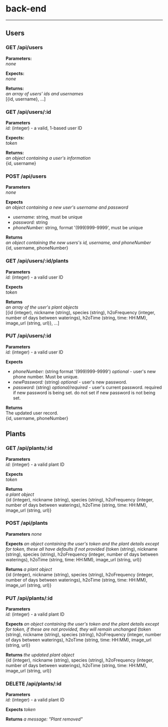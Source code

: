 # back-end
______________________________________
## Users

### GET /api/users
**Parameters:**  
_none_

**Expects:**  
_none_

**Returns:**  
_an array of users' ids and usernames_  
[{id, username}, ...]


### GET /api/users/:id
**Parameters**  
_id:_ (integer) - a valid, 1-based user ID

**Expects:**  
_token_

**Returns:**  
_an object containing a user's information_  
{id, username}


### POST /api/users
**Parameters**  
_none_

**Expects**  
_an object containing a new user's username and password_
* _username:_ string, must be unique
* _password:_ string
* _phoneNumber:_ string, format '(999)999-9999', must be unique

**Returns**  
_an object containing the new users's id, username, and phoneNumber_  
{id, username, phoneNumber}

### GET /api/users/:id/plants
**Parameters**  
_id:_ (integer) - a valid user ID

**Expects**  
_token_

**Returns**  
_an array of the user's plant objects_  
[{id (integer), nickname (string), species (string), h2oFrequency (integer, number of days between waterings), h2oTime (string, time: HH:MM), image_url (string, url)}, ...]

### PUT /api/users/:id
**Parameters**  
_id:_ (integer) - a valid user ID

**Expects**
* _phoneNumber:_ (string format '(999)999-9999') _optional_ - user's new phone number. Must be unique.
* _newPassword:_ (string) _optional_ - user's new password.
* _password:_ (string) _optional/required_ - user's current password. required if new password is being set. do not set if new password is not being set.

**Returns**  
The updated user record.  
{id, username, phoneNumber}

## Plants

### GET /api/plants/:id
**Parameters**  
_id:_ (integer) - a valid plant ID

**Expects**  
_token_

**Returns**  
_a plant object_  
{id (integer), nickname (string), species (string), h2oFrequency (integer, number of days between waterings), h2oTime (string, time: HH:MM), image_url (string, url)}

### POST /api/plants
**Parameters**
_none_

**Expects**
_an object containing the user's token and the plant details_
_except for token, these all have defaults if not provided_
{token (string), nickname (string), species (string), h2oFrequency (integer, number of days between waterings), h2oTime (string, time: HH:MM), image_url (string, url)}

**Returns**
_a plant object_  
{id (integer), nickname (string), species (string), h2oFrequency (integer, number of days between waterings), h2oTime (string, time: HH:MM), image_url (string, url)}

### PUT /api/plants/:id
**Parameters**  
_id:_ (integer) - a valid plant ID

**Expects**
_an object containing the user's token and the plant details_
_except for token, if these are not provided, they will remain unchanged_
{token (string), nickname (string), species (string), h2oFrequency (integer, number of days between waterings), h2oTime (string, time: HH:MM), image_url (string, url)}

**Returns**
_the updated plant object_  
{id (integer), nickname (string), species (string), h2oFrequency (integer, number of days between waterings), h2oTime (string, time: HH:MM), image_url (string, url)}

### DELETE /api/plants/:id
**Parameters**  
_id:_ (integer) - a valid plant ID

**Expects**
_token_

**Returns**
_a message: "Plant removed"_  
